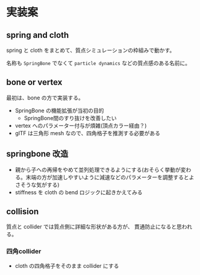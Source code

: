 # 実装案

## spring and cloth

spring と cloth をまとめて、質点シミュレーションの枠組みで動かす。

名称も `SpringBone` でなくて `particle dynamics` などの質点感のある名前に。

## bone or vertex

最初は、bone の方で実装する。

- SpringBone の機能拡張が当初の目的
  - SpringBone間のすり抜けを改善したい
- vertex へのパラメーター付与が煩雑(頂点カラー経由？)
- glTF は三角形 mesh なので、四角格子を推測する必要がある

## springbone 改造

- 親から子への再帰をやめて並列処理できるようにする(おそらく挙動が変わる。末端の方が加速しやすいように減速などのパラメーターを調整するとよさそうな気がする)
- stiffness を cloth の bend ロジックに起きかえてみる

## collision

質点と collider では質点側に詳細な形状がある方が、
貫通防止になると思われる。

### 四角collider

- cloth の四角格子をそのまま collider にする

